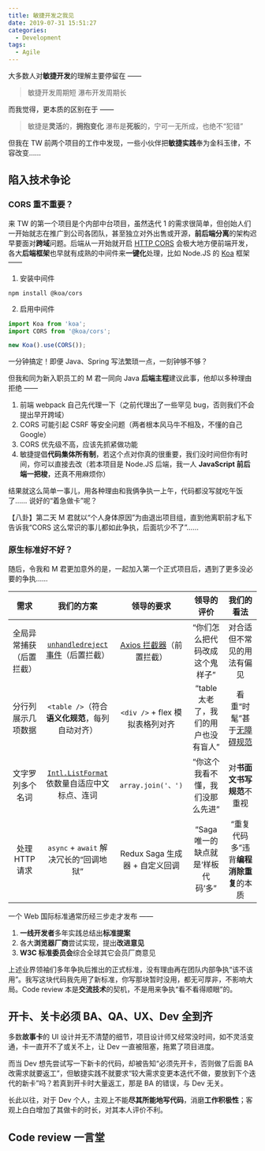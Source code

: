 ```yaml
---
title: 敏捷开发之我见
date: 2019-07-31 15:51:27
categories:
  - Development
tags:
  - Agile
---
```


大多数人对**敏捷开发**的理解主要停留在 ——

> 敏捷开发周期短
> 瀑布开发周期长

而我觉得，更本质的区别在于 ——

> 敏捷是**灵活**的，**拥抱变化**
> 瀑布是**死板**的，宁可一无所成，也绝不“犯错”

但我在 TW 前两个项目的工作中发现，一些小伙伴把**敏捷实践**奉为金科玉律，不容改变……

## 陷入技术争论

### CORS 重不重要？

来 TW 的第一个项目是个内部中台项目，虽然迭代 1 的需求很简单，但创始人们一开始就志在推广到公司各团队，甚至独立对外出售或开源，**前后端分离**的架构迟早要面对**跨域**问题。后端从一开始就开启 [HTTP CORS][1] 会极大地方便前端开发，各大**后端框架**也早就有成熟的中间件来**一键化**处理，比如 Node.JS 的 [Koa][2] 框架 ——

1. 安装中间件

```shell
npm install @koa/cors
```

2. 启用中间件

```javascript
import Koa from 'koa';
import CORS from '@koa/cors';

new Koa().use(CORS());
```

一分钟搞定！即便 Java、Spring 写法繁琐一点，一刻钟够不够？

但我和同为新入职员工的 M 君一同向 Java **后端主程**建议此事，他却以多种理由拒绝 ——

1. 前端 webpack 自己先代理一下（之前代理出了一些罕见 bug，否则我们不会提出早开跨域）
2. CORS 可能引起 CSRF 等安全问题（两者根本风马牛不相及，不懂的自己 Google）
3. CORS 优先级不高，应该先抓紧做功能
4. 敏捷提倡**代码集体所有制**，若这个点对你真的很重要，我们没时间但你有时间，你可以直接去改（若本项目是 Node.JS 后端，我一人 **JavaScript 前后端一把梭**，还真不用麻烦你）

结果就这么简单一事儿，用各种理由和我俩争执一上午，代码都没写就吃午饭了…… 说好的“着急做卡”呢？

【八卦】第二天 M 君就以“个人身体原因”为由退出项目组，直到他离职前才私下告诉我“CORS 这么常识的事儿都如此争执，后面坑少不了”……

### 原生标准好不好？

随后，令我和 M 君更加意外的是，一起加入第一个正式项目后，遇到了更多没必要的争执……

|           需求           |                    我们的方案                     |           领导的要求            |              领导的评价              |               我们的看法               |
| :----------------------: | :-----------------------------------------------: | :-----------------------------: | :----------------------------------: | :------------------------------------: |
| 全局异常捕获（后置拦截） |      [`unhandledreject` 事件][3]（后置拦截）      |  [Axios 拦截器][4]（前置拦截）  |    “你们怎么把代码改成这个鬼样子”    |       对合适但不常见的用法有偏见       |
|    分行列展示几项数据    |  `<table />`（符合**语义化规范**，每列自动对齐）  | `<div />` + flex 模拟表格列对齐 | “table 太老了，我们的用户也没有盲人” |     看重“时髦”甚于[无障碍规范][5]      |
|     文字罗列多个名词     | [`Intl.ListFormat`][6] 依数量自适应中文标点、连词 |       `array.join('、')`        |   “你这个我看不懂，我们没那么先进”   |       对**书面文书写规范**不重视       |
|      处理 HTTP 请求      |      `async` + `await` 解决冗长的“回调地狱”       | Redux Saga 生成器 + 自定义回调  |  “Saga 唯一的缺点就是‘样板代码’多”   | “重复代码多”违背**编程消除重复**的本质 |

一个 Web 国际标准通常历经三步走才发布 ——

1. **一线开发者**多年实践总结出**标准提案**
2. 各大**浏览器厂商**尝试实现，提出**改进意见**
3. **W3C 标准委员会**综合全球其它会员厂商意见

上述业界领袖们多年争执后推出的正式标准，没有理由再在团队内部争执“该不该用”。我写这块代码我先用了新标准，你写那块暂时没用，都无可厚非，不影响大局。Code review 本是**交流技术**的契机，不是用来争执“看不看得顺眼”的。

## 开卡、关卡必须 BA、QA、UX、Dev 全到齐

多数**故事卡**的 UI 设计并无不清楚的细节，项目设计师又经常没时间，如不灵活变通，卡一直开不了或关不上，让 Dev 一直被阻塞，拖累了项目进度。

而当 Dev 想先尝试写一下新卡的代码，却被告知“必须先开卡，否则做了后面 BA 改需求就要返工”，但敏捷实践不就要求“较大需求变更本迭代不做，要放到下个迭代的新卡”吗？若真到开卡时大量返工，那是 BA 的错误，与 Dev 无关。

长此以往，对于 Dev 个人，主观上不能**尽其所能地写代码**，消磨**工作积极性**；客观上白白增加了其做卡的时长，对其本人评价不利。

## Code review 一言堂

[1]: https://developer.mozilla.org/zh-CN/docs/Web/HTTP/Access_control_CORS
[2]: https://koa.bootcss.com/
[3]: https://github.com/rtsao/browser-unhandled-rejection#readme
[4]: https://github.com/axios/axios#interceptors
[5]: https://developer.mozilla.org/zh-CN/docs/Web/Accessibility
[6]: /development/web-chrome-update-at-google-io-2019/#%E7%9F%AD%E8%AF%AD%E5%88%97%E8%A1%A8
